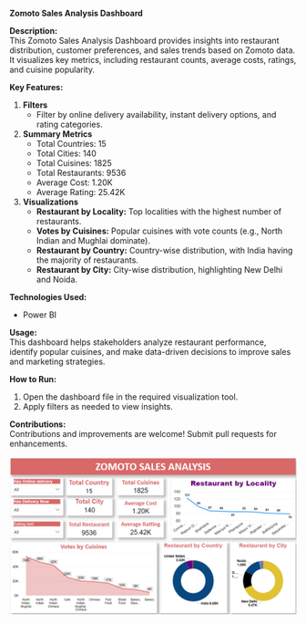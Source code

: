 **Zomoto Sales Analysis Dashboard**

**Description:**  
This Zomoto Sales Analysis Dashboard provides insights into restaurant distribution, customer preferences, and sales trends based on Zomoto data. It visualizes key metrics, including restaurant counts, average costs, ratings, and cuisine popularity.  

**Key Features:**  
1. **Filters**  
   - Filter by online delivery availability, instant delivery options, and rating categories.  
2. **Summary Metrics**  
   - Total Countries: 15  
   - Total Cities: 140  
   - Total Cuisines: 1825  
   - Total Restaurants: 9536  
   - Average Cost: 1.20K  
   - Average Rating: 25.42K  
3. **Visualizations**  
   - **Restaurant by Locality:** Top localities with the highest number of restaurants.  
   - **Votes by Cuisines:** Popular cuisines with vote counts (e.g., North Indian and Mughlai dominate).  
   - **Restaurant by Country:** Country-wise distribution, with India having the majority of restaurants.  
   - **Restaurant by City:** City-wise distribution, highlighting New Delhi and Noida.  

**Technologies Used:**  
- Power BI

**Usage:**  
This dashboard helps stakeholders analyze restaurant performance, identify popular cuisines, and make data-driven decisions to improve sales and marketing strategies.  

**How to Run:**  
1. Open the dashboard file in the required visualization tool.  
2. Apply filters as needed to view insights.  

**Contributions:**  
Contributions and improvements are welcome! Submit pull requests for enhancements.  


![My Diagram](./image.png)
